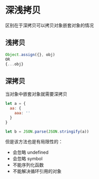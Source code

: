 # 深浅拷贝
区别在于深拷贝可以拷贝对象嵌套对象的情况

## 浅拷贝
```js
Object.assign({}, obj)
OR
{...obj}
```

## 深拷贝
当对象中嵌套对象就需要深拷贝
```js
let a = {
  aa: {
    aaa: ''
  }
}

let b = JSON.parse(JSON.stringify(a))
```

但是该方法也是有局限性的：

* 会忽略 undefined
* 会忽略 symbol
* 不能序列化函数
* 不能解决循环引用的对象